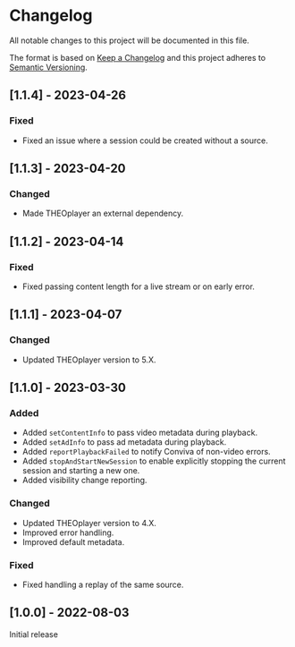 # Changelog

All notable changes to this project will be documented in this file.

The format is based on [Keep a Changelog](http://keepachangelog.com/en/1.0.0/)
and this project adheres to [Semantic Versioning](http://semver.org/spec/v2.0.0.html).

## [1.1.4] - 2023-04-26

### Fixed

- Fixed an issue where a session could be created without a source.

## [1.1.3] - 2023-04-20

### Changed

- Made THEOplayer an external dependency.

## [1.1.2] - 2023-04-14

### Fixed

- Fixed passing content length for a live stream or on early error.

## [1.1.1] - 2023-04-07

### Changed

- Updated THEOplayer version to 5.X.

## [1.1.0] - 2023-03-30

### Added

- Added `setContentInfo` to pass video metadata during playback.
- Added `setAdInfo` to pass ad metadata during playback.
- Added `reportPlaybackFailed` to notify Conviva of non-video errors.
- Added `stopAndStartNewSession` to enable explicitly stopping the current session and starting a new one.
- Added visibility change reporting.

### Changed

- Updated THEOplayer version to 4.X.
- Improved error handling.
- Improved default metadata.

### Fixed

- Fixed handling a replay of the same source.

## [1.0.0] - 2022-08-03

Initial release
